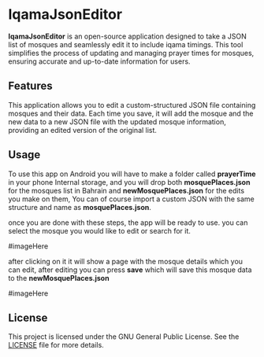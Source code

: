 # IqamaJsonEditor

**IqamaJsonEditor** is an open-source application designed to take a JSON list of mosques and seamlessly edit it to include iqama timings. This tool simplifies the process of updating and managing prayer times for mosques, ensuring accurate and up-to-date information for users.

## Features

This application allows you to edit a custom-structured JSON file containing mosques and their data. Each time you save, it will add the mosque and the new data to a new JSON file with the updated mosque information, providing an edited version of the original list.

## Usage

To use this app on Android you will have to make a folder called **prayerTime** in your
phone Internal storage, and you will drop both **mosquePlaces.json** for the mosques list in Bahrain and **newMosquePlaces.json** for the edits you make on them, You can of course import a custom JSON with the same structure and name as **mosquePlaces.json**.

once you are done with these steps, the app will be ready to use.
you can select the mosque you would like to edit or search for it.

#imageHere

after clicking on it it will show a page with the mosque details which you can edit, after editing you can press **save** which will save this mosque data to the **newMosquePlaces.json**

#imageHere


## License

This project is licensed under the GNU General Public License. See the [LICENSE](LICENSE) file for more details.




